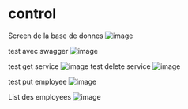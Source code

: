 # control

Screen de la base de donnes
![image](https://github.com/AcetaCrenu/control/assets/127788237/94a20241-d7eb-4a24-8f1f-2ed72c2cc2ee)



test avec swagger
![image](https://github.com/AcetaCrenu/control/assets/127788237/d4daf360-8120-45ad-983b-adcba8a23536)

test  get service
![image](https://github.com/AcetaCrenu/control/assets/127788237/65e3037e-b785-4cd0-8e59-e5ba800bfa58)
 test delete service
 ![image](https://github.com/AcetaCrenu/control/assets/127788237/8aaf464b-7835-4bd9-9b60-341a5258f640)

test put employee
![image](https://github.com/AcetaCrenu/control/assets/127788237/f4ae0bd0-cb22-4220-b91c-237f41c2da80)

 List des employees
![image](https://github.com/AcetaCrenu/control/assets/127788237/35a3ee60-00d9-4645-8e26-80963b28c6c1)
